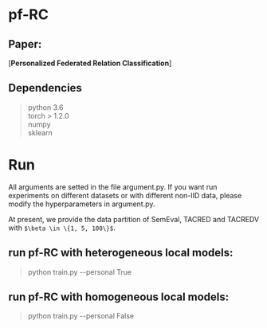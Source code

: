# pf-RC
## Paper:
[**Personalized Federated Relation Classification**]

## Dependencies
> python 3.6  
> torch > 1.2.0  
> numpy  
> sklearn
> 

# Run
All arguments are setted in the file argument.py. If you want run experiments on different datasets or with different non-IID data, please modify the hyperparameters in argument.py.

At present, we provide the data partition of SemEval, TACRED and TACREDV with `$\beta \in \{1, 5, 100\}$`.

## run pf-RC with heterogeneous local models: 
> python train.py --personal True 

## run pf-RC with homogeneous local models: 
> python train.py --personal False

